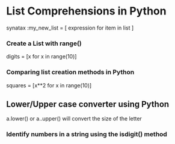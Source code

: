 # List Comprehensions in Python

synatax
:my_new_list = [ expression for item in list ]

### Create a List with range()

digits = [x for x in range(10)]

### Comparing list creation methods in Python
squares = [x**2 for x in range(10)]

## Lower/Upper case converter using Python

a.lower() or a..upper() will convert the  size of the letter

### Identify numbers in a string using the isdigit() method
